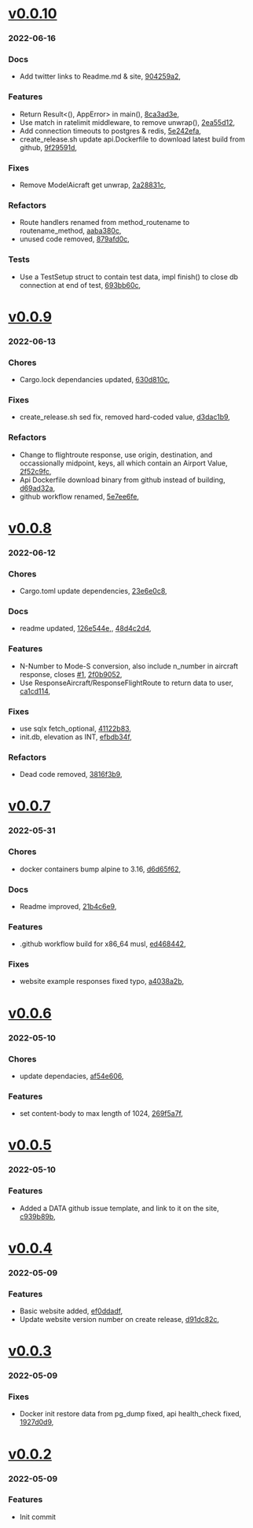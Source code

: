# <a href='https://github.com/mrjackwills/adsbdb/releases/tag/v0.0.10'>v0.0.10</a>
### 2022-06-16

### Docs
+ Add twitter links to Readme.md & site, [904259a2](https://github.com/mrjackwills/adsbdb/commit/904259a21018e34e5b73696758af574a2e17f768),

### Features
+ Return Result<(), AppError> in main(), [8ca3ad3e](https://github.com/mrjackwills/adsbdb/commit/8ca3ad3e3ffb0dc8dd4962042c3989902b7dbb68),
+ Use match in ratelimit middleware, to remove unwrap(), [2ea55d12](https://github.com/mrjackwills/adsbdb/commit/2ea55d12d733be51d210cdceb2a8ef82d1a7bea6),
+ Add connection timeouts to postgres & redis, [5e242efa](https://github.com/mrjackwills/adsbdb/commit/5e242efa7883329efe95b7659a4cf81a63e3a8d3),
+ create_release.sh update api.Dockerfile to download latest build from github, [9f29591d](https://github.com/mrjackwills/adsbdb/commit/9f29591d0018a499a982e380738bdff676dff456),

### Fixes
+ Remove ModelAicraft get unwrap, [2a28831c](https://github.com/mrjackwills/adsbdb/commit/2a28831c58bf1b02915e9b6b49ff330864778a67),

### Refactors
+ Route handlers renamed from method_routename to routename_method, [aaba380c](https://github.com/mrjackwills/adsbdb/commit/aaba380cb217ba5ee3ca0142f1c4131eeb0a2692),
+ unused code removed, [879afd0c](https://github.com/mrjackwills/adsbdb/commit/879afd0c2ff6ce4bf4b42c2b0c2a793221ddfd02),

### Tests
+ Use a TestSetup struct to contain test data, impl finish() to close db connection at end of test, [693bb60c](https://github.com/mrjackwills/adsbdb/commit/693bb60c66fdf7d53e839d4f875d552d44b6ff76),


# <a href='https://github.com/mrjackwills/adsbdb/releases/tag/v0.0.9'>v0.0.9</a>
### 2022-06-13

### Chores
+ Cargo.lock dependancies updated, [630d810c](https://github.com/mrjackwills/adsbdb/commit/630d810c8f6678fd31dab2f0a5f76647b4e84e8a),

### Fixes
+ create_release.sh sed fix, removed hard-coded value, [d3dac1b9](https://github.com/mrjackwills/adsbdb/commit/d3dac1b94a576d8aa5d4ab704f04fb4f9e2a1f53),

### Refactors
+ Change to flightroute response, use origin, destination, and occassionally midpoint, keys, all which contain an Airport Value, [2f52c9fc](https://github.com/mrjackwills/adsbdb/commit/2f52c9fcd010c51ae66521ec354ee333563a7f61),
+ Api Dockerfile download binary from github instead of building, [d69ad32a](https://github.com/mrjackwills/adsbdb/commit/d69ad32a585be102959a38e5b3196817e0123a3b),
+ github workflow renamed, [5e7ee6fe](https://github.com/mrjackwills/adsbdb/commit/5e7ee6fe923aa886f894e4a765391709cc8e34d5),

# <a href='https://github.com/mrjackwills/adsbdb/releases/tag/v0.0.8'>v0.0.8</a>
### 2022-06-12

### Chores
+ Cargo.toml update dependencies, [23e6e0c8](https://github.com/mrjackwills/adsbdb/commit/23e6e0c8abcca091e6a62d1795e4a645faeec96f),

### Docs
+ readme updated, [126e544e](https://github.com/mrjackwills/adsbdb/commit/126e544e24f151bbd07824a65100a24454f60198),, [48d4c2d4](https://github.com/mrjackwills/adsbdb/commit/48d4c2d42f80c798b89ec889c8a8ed7fbed150e4),

### Features
+ N-Number to Mode-S conversion, also include n_number in aircraft response, closes [#1](https://github.com/mrjackwills/adsbdb/issues/1), [2f0b9052](https://github.com/mrjackwills/adsbdb/commit/2f0b9052e1121022183da34bdd05e7d76e402a83),
+ Use ResponseAircraft/ResponseFlightRoute to return data to user, [ca1cd114](https://github.com/mrjackwills/adsbdb/commit/ca1cd114bbcbdeaf9623f43b9c2d6a8a2eca68c3),

### Fixes
+ use sqlx fetch_optional, [41122b83](https://github.com/mrjackwills/adsbdb/commit/41122b83a366f596b31df062776482fb31fc5f25),
+ init.db, elevation as INT, [efbdb34f](https://github.com/mrjackwills/adsbdb/commit/efbdb34f89561f6f6fed29a27a8b9c3bc9babae2),

### Refactors
+ Dead code removed, [3816f3b9](https://github.com/mrjackwills/adsbdb/commit/3816f3b9edbedf8f863cd8911eb894760eacff62),

# <a href='https://github.com/mrjackwills/adsbdb/releases/tag/v0.0.7'>v0.0.7</a>
### 2022-05-31

### Chores
+ docker containers bump alpine to 3.16, [d6d65f62](https://github.com/mrjackwills/adsbdb/commit/d6d65f6274a242fd5498a278673423e7745e8e61),

### Docs
+ Readme improved, [21b4c6e9](https://github.com/mrjackwills/adsbdb/commit/21b4c6e915cc8ceb6ec6b63232eff27b1e006013),

### Features
+ .github workflow build for x86_64 musl, [ed468442](https://github.com/mrjackwills/adsbdb/commit/ed468442b510656c64e1ce2c20c0b5a0c0dfb940),

### Fixes
+ website example responses fixed typo, [a4038a2b](https://github.com/mrjackwills/adsbdb/commit/a4038a2b2f3169f61aae288d83401b3c365c5369),

# <a href='https://github.com/mrjackwills/adsbdb/releases/tag/v0.0.6'>v0.0.6</a>
### 2022-05-10

### Chores
+ update dependacies, [af54e606](https://github.com/mrjackwills/adsbdb/commit/af54e606a91e6a46a578971c988009453a60a3da), 

### Features
+ set content-body to max length of 1024, [269f5a7f](https://github.com/mrjackwills/adsbdb/commit/269f5a7f3a2db1d0ba6e82085045f73fd7984e93),

# <a href='https://github.com/mrjackwills/adsbdb/releases/tag/v0.0.5'>v0.0.5</a>
### 2022-05-10

### Features
+ Added a DATA github issue template, and link to it on the site, [c939b89b](https://github.com/mrjackwills/adsbdb/commit/c939b89b2df2db4413bf474ee52a3dd8e9b1de3b),

# <a href='https://github.com/mrjackwills/adsbdb/releases/tag/v0.0.4'>v0.0.4</a>
### 2022-05-09

### Features
+ Basic website added, [ef0ddadf](https://github.com/mrjackwills/adsbdb/commit/ef0ddadf1d1610a2ae7ba481a28fbcb497faba44),
+ Update website version number on create release, [d91dc82c](https://github.com/mrjackwills/adsbdb/commit/d91dc82c2a78b23ba99199d0d20ff0110496efce),

# <a href='https://github.com/mrjackwills/adsbdb/releases/tag/v0.0.3'>v0.0.3</a>
### 2022-05-09

### Fixes
+ Docker init restore data from pg_dump fixed, api health_check fixed, [1927d0d9](https://github.com/mrjackwills/adsbdb/commit/1927d0d9324577304e400d1c6c6ff1eeb3ba8467),

# <a href='https://github.com/mrjackwills/adsbdb/releases/tag/v0.0.2'>v0.0.2</a>
### 2022-05-09

### Features
+ Init commit
